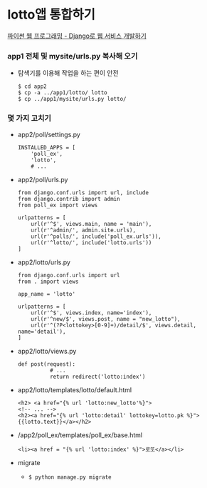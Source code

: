 # lotto앱 통합하기

[파이썬 웹 프로그래밍 - Django로 웹 서비스 개발하기](https://www.inflearn.com/course/django-%ED%8C%8C%EC%9D%B4%EC%8D%AC-%EC%9E%A5%EA%B3%A0-%EA%B0%95%EC%A2%8C/)

### app1 전체 및 mysite/urls.py 복사해 오기

- 탐색기를 이용해 작업을 하는 편이 안전
  ```
  $ cd app2
  $ cp -a ../app1/lotto/ lotto
  $ cp ../app1/mysite/urls.py lotto/
  ```
### 몇 가지 고치기
- app2/poll/settings.py
  ```
  INSTALLED_APPS = [
      'poll_ex',
      'lotto',
      # ...
  ```
- app2/poll/urls.py
  ```
  from django.conf.urls import url, include
  from django.contrib import admin
  from poll_ex import views

  urlpatterns = [
      url(r'^$', views.main, name = 'main'),
      url(r'^admin/', admin.site.urls),
      url(r'^polls/', include('poll_ex.urls')),
      url(r'^lotto/', include('lotto.urls'))
  ]
  ```
- app2/lotto/urls.py
  ```
  from django.conf.urls import url
  from . import views

  app_name = 'lotto'

  urlpatterns = [
      url(r'^$', views.index, name='index'),
      url(r'^new/$', views.post, name = "new_lotto"),
      url(r'^(?P<lottokey>[0-9]+)/detail/$', views.detail, name='detail'),
  ]
  ```

- app2/lotto/views.py
  ```
  def post(request):
            # ...
            return redirect('lotto:index')
  ```

- app2/lotto/templates/lotto/default.html
    ```
    <h2> <a href="{% url 'lotto:new_lotto'%}">
    <!-- ... -->
    <h2><a href="{% url 'lotto:detail' lottokey=lotto.pk %}">{{lotto.text}}</a></h2>
    ```
- /app2/poll_ex/templates/poll_ex/base.html
  ```
  <li><a href = "{% url 'lotto:index' %}">로또</a></li>
  ```
- migrate

  - `$ python manage.py migrate`
